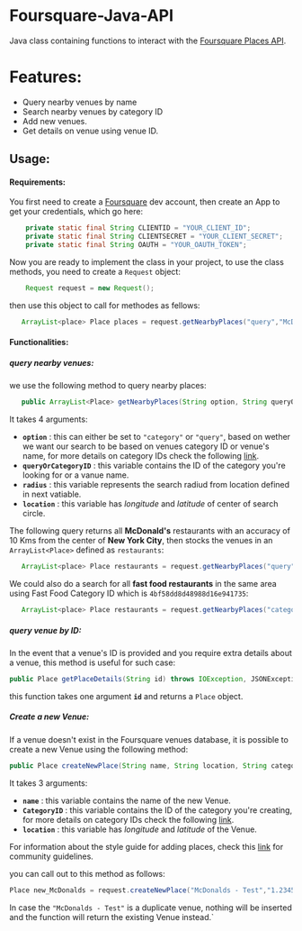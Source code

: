 # Foursquare-Java-API
Java class containing functions to interact with the [Foursquare Places API](https://developer.foursquare.com/docs/api).
# Features:

- Query nearby venues by name
- Search nearby venues by category ID
- Add new venues.
- Get details on venue using venue ID.


## Usage:
#### Requirements:
You first need to create a [Foursquare](https://foursquare.com/developers) dev account, then create an App to get your credentials, which go here:
```java
    private static final String CLIENTID = "YOUR_CLIENT_ID";
	private static final String CLIENTSECRET = "YOUR_CLIENT_SECRET";
	private static final String OAUTH = "YOUR_OAUTH_TOKEN";
```
Now you are ready to implement the class in your project, to use the class methods, you need to create a `Request` object:
```java
    Request request = new Request();
```
then use this object to call for methodes as fellows:
```java
   ArrayList<place> Place places = request.getNearbyPlaces("query","McDonalds","10000","40.7128,74.0060");
```
#### Functionalities:
##### query nearby venues:
we use the following method to query nearby places:
```java
   public ArrayList<Place> getNearbyPlaces(String option, String queryOrCategoryID, String radius, String location) throws IOException, JSONException
```
It takes 4 arguments:
- **`option`** : this can either be set to `"category"` or `"query"`, based on wether we want our search to be based on venues category ID or venue's name, for more details on category IDs check the following [link](https://developer.foursquare.com/docs/resources/categories).
- **`queryOrCategoryID`** : this variable contains the ID of the category you're looking for or a vanue name.
- **`radius`** : this variable represents the search radiud from location defined in next vatiable.
- **`location`** : this variable has *longitude* and *latitude* of center of search circle.

The following query returns all **McDonald's** restaurants with an accuracy of 10 Kms from the center of **New York City**, then stocks the venues in an `ArrayList<Place>` defined as `restaurants`:
```java
   ArrayList<place> Place restaurants = request.getNearbyPlaces("query","McDonalds","10000","40.7128,74.0060");
```
We could also do a search for all **fast food restaurants** in the same area using Fast Food Category ID which is `4bf58dd8d48988d16e941735`:
```java
   ArrayList<place> Place restaurants = request.getNearbyPlaces("category","4bf58dd8d48988d16e941735","10000","40.7128,74.0060");
```
##### query venue by ID:
In the event that a venue's ID is provided and you require extra details about a venue, this method is useful for such case:
```java
public Place getPlaceDetails(String id) throws IOException, JSONException
```
this function takes one argument **`id`** and returns a `Place` object.
##### Create a new Venue:
If a venue doesn't exist in the Foursquare venues database, it is possible to create a new Venue using the following method:
```java
public Place createNewPlace(String name, String location, String categoryID) throws IOException, JSONException
```
It takes 3 arguments:
- **`name`** : this variable contains the name of the new Venue.
- **`CategoryID`** : this variable contains the ID of the category you're creating, for more details on category IDs check the following [link](https://developer.foursquare.com/docs/resources/categories).
- **`location`** : this variable has *longitude* and *latitude* of the Venue.

For information about the style guide for adding places, check this [link](https://support.foursquare.com/hc/en-us/articles/201064960-What-is-the-style-guide-for-adding-and-editing-places-) for community guidelines.

you can call out to this method as follows:
```java
Place new_McDonalds = request.createNewPlace("McDonalds - Test","1.23456,9.87654","4bf58dd8d48988d16e941735");
```
In case the `"McDonalds - Test"` is a duplicate venue, nothing will be inserted and the function will return the existing Venue instead.`

